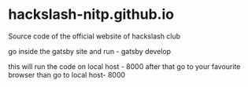 # hackslash-nitp.github.io
Source code of the official website of hackslash club

go inside the gatsby site  and run - gatsby develop

this will run the code on local host - 8000
after that go to your favourite browser than go to local host- 8000
